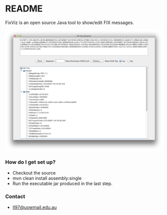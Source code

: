 # README #

FixViz is an open source Java tool to show/edit FIX messages.

![Demo](https://github.com/LowTechInc/fixviz/blob/master/gui.png)

### How do I get set up? ###

* Checkout the source
* mvn clean install assembly:single
* Run the executable jar produced in the last step.

### Contact ###

* ll97@uowmail.edu.au
